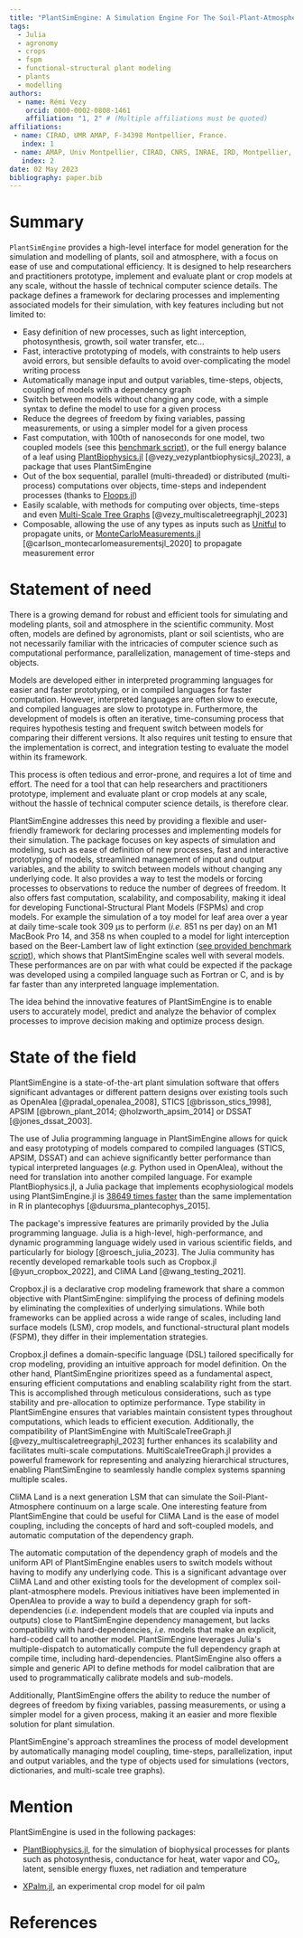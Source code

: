 ```yaml
---
title: "PlantSimEngine: A Simulation Engine For The Soil-Plant-Atmosphere System"
tags:
  - Julia
  - agronomy
  - crops
  - fspm
  - functional-structural plant modeling
  - plants
  - modelling
authors:
  - name: Rémi Vezy
    orcid: 0000-0002-0808-1461
    affiliation: "1, 2" # (Multiple affiliations must be quoted)
affiliations:
 - name: CIRAD, UMR AMAP, F-34398 Montpellier, France.
   index: 1
 - name: AMAP, Univ Montpellier, CIRAD, CNRS, INRAE, IRD, Montpellier, France.
   index: 2
date: 02 May 2023
bibliography: paper.bib
---
```


# Summary

`PlantSimEngine` provides a high-level interface for model generation for the simulation and modelling of plants, soil and atmosphere, with a focus on ease of use and computational efficiency. It is designed to help researchers and practitioners prototype, implement and evaluate plant or crop models at any scale, without the hassle of technical computer science details. The package defines a framework for declaring processes and implementing associated models for their simulation, with key features including but not limited to:

- Easy definition of new processes, such as light interception, photosynthesis, growth, soil water transfer, etc...
- Fast, interactive prototyping of models, with constraints to help users avoid errors, but sensible defaults to avoid over-complicating the model writing process
- Automatically manage input and output variables, time-steps, objects, coupling of models with a dependency graph
- Switch between models without changing any code, with a simple syntax to define the model to use for a given process
- Reduce the degrees of freedom by fixing variables, passing measurements, or using a simpler model for a given process
- Fast computation, with 100th of nanoseconds for one model, two coupled models (see this [benchmark script](https://github.com/VirtualPlantLab/PlantSimEngine.jl/blob/main/examples/benchmark.jl)), or the full energy balance of a leaf using [PlantBiophysics.jl](https://github.com/VEZY/PlantBiophysics.jl) [@vezy_vezyplantbiophysicsjl_2023], a package that uses PlantSimEngine
- Out of the box sequential, parallel (multi-threaded) or distributed (multi-process) computations over objects, time-steps and independent processes (thanks to [Floops.jl](https://juliafolds.github.io/FLoops.jl/stable/))
- Easily scalable, with methods for computing over objects, time-steps and even [Multi-Scale Tree Graphs](https://github.com/VEZY/MultiScaleTreeGraph.jl) [@vezy_multiscaletreegraphjl_2023]
- Composable, allowing the use of any types as inputs such as [Unitful](https://github.com/PainterQubits/Unitful.jl) to propagate units, or [MonteCarloMeasurements.jl](https://github.com/baggepinnen/MonteCarloMeasurements.jl) [@carlson_montecarlomeasurementsjl_2020] to propagate measurement error

# Statement of need

There is a growing demand for robust and efficient tools for simulating and modeling plants, soil and atmosphere in the scientific community. Most often, models are defined by agronomists, plant or soil scientists, who are not necessarily familiar with the intricacies of computer science such as computational performance, parallelization, management of time-steps and objects. 

Models are developed either in interpreted programming languages for easier and faster prototyping, or in compiled languages for faster computation. However, interpreted languages are often slow to execute, and compiled languages are slow to prototype in. Furthermore, the development of models is often an iterative, time-consuming process that requires hypothesis testing and frequent switch between models for comparing their different versions. It also requires unit testing to ensure that the implementation is correct, and integration testing to evaluate the model within its framework. 

This process is often tedious and error-prone, and requires a lot of time and effort. The need for a tool that can help researchers and practitioners prototype, implement and evaluate plant or crop models at any scale, without the hassle of technical computer science details, is therefore clear.

PlantSimEngine addresses this need by providing a flexible and user-friendly framework for declaring processes and implementing models for their simulation. The package focuses on key aspects of simulation and modeling, such as ease of definition of new processes, fast and interactive prototyping of models, streamlined management of input and output variables, and the ability to switch between models without changing any underlying code. It also provides a way to test the models or forcing processes to observations to reduce the number of degrees of freedom. It also offers fast computation, scalability, and composability, making it ideal for developing Functional-Structural Plant Models (FSPMs) and crop models. For example the simulation of a toy model for leaf area over a year at daily time-scale took 309 μs to perform (*i.e.* 851 ns per day) on an M1 MacBook Pro 14, and 358 ns when coupled to a model for light interception based on the Beer-Lambert law of light extinction ([see provided benchmark script](https://github.com/VirtualPlantLab/PlantSimEngine.jl/blob/main/examples/benchmark.jl)), which shows that PlantSimEngine scales well with several models. These performances are on par with what could be expected if the package was developed using a compiled language such as Fortran or C, and is by far faster than any interpreted language implementation.

The idea behind the innovative features of PlantSimEngine is to enable users to accurately model, predict and analyze the behavior of complex processes to improve decision making and optimize process design.

# State of the field

PlantSimEngine is a state-of-the-art plant simulation software that offers significant advantages or different pattern designs over existing tools such as OpenAlea [@pradal_openalea_2008], STICS [@brisson_stics_1998], APSIM [@brown_plant_2014; @holzworth_apsim_2014] or DSSAT [@jones_dssat_2003].

The use of Julia programming language in PlantSimEngine allows for quick and easy prototyping of models compared to compiled languages (STICS, APSIM, DSSAT) and can achieve significantly better performance than typical interpreted languages (*e.g.* Python used in OpenAlea), without the need for translation into another compiled language. For example PlantBiophysics.jl, a Julia package that implements ecophysiological models using PlantSimEngine.jl is [38649 times faster](https://vezy.github.io/PlantBiophysics-paper/notebooks_performance_Fig5_PlantBiophysics_performance/) than the same implementation in R in plantecophys [@duursma_plantecophys_2015].

The package's impressive features are primarily provided by the Julia programming language. Julia is a high-level, high-performance, and dynamic programming language widely used in various scientific fields, and particularly for biology [@roesch_julia_2023]. The Julia community has recently developed remarkable tools such as Cropbox.jl [@yun_cropbox_2022], and CliMA Land [@wang_testing_2021].

Cropbox.jl is a declarative crop modeling framework that share a common objective with PlantSimEngine: simplifying the process of defining models by eliminating the complexities of underlying simulations. While both frameworks can be applied across a wide range of scales, including land surface models (LSM), crop models, and functional-structural plant models (FSPM), they differ in their implementation strategies. 

Cropbox.jl defines a domain-specific language (DSL) tailored specifically for crop modeling, providing an intuitive approach for model definition. On the other hand, PlantSimEngine prioritizes speed as a fundamental aspect, ensuring efficient computations and enabling scalability right from the start. This is accomplished through meticulous considerations, such as type stability and pre-allocation to optimize performance. Type stability in PlantSimEngine ensures that variables maintain consistent types throughout computations, which leads to efficient execution. Additionally, the compatibility of PlantSimEngine with MultiScaleTreeGraph.jl [@vezy_multiscaletreegraphjl_2023] further enhances its scalability and facilitates multi-scale computations. MultiScaleTreeGraph.jl provides a powerful framework for representing and analyzing hierarchical structures, enabling PlantSimEngine to seamlessly handle complex systems spanning multiple scales.

CliMA Land is a next generation LSM that can simulate the Soil-Plant-Atmosphere continuum on a large scale. One interesting feature from PlantSimEngine that could be useful for CliMA Land is the ease of model coupling, including the concepts of hard and soft-coupled models, and automatic computation of the dependency graph. 

The automatic computation of the dependency graph of models and the uniform API of PlantSimEngine enables users to switch models without having to modify any underlying code. This is a significant advantage over CliMA Land and other existing tools for the development of complex soil-plant-atmosphere models. Previous initiatives have been implemented in OpenAlea to provide a way to build a dependency graph for soft-dependencies (*i.e.* independent models that are coupled via inputs and outputs) close to PlantSimEngine dependency management, but lacks compatibility with hard-dependencies, *i.e.* models that make an explicit, hard-coded call to another model. PlantSimEngine leverages Julia's multiple-dispatch to automatically compute the full dependency graph at compile time, including hard-dependencies. PlantSimEngine also offers a simple and generic API to define methods for model calibration that are used to programmatically calibrate models and sub-models.

Additionally, PlantSimEngine offers the ability to reduce the number of degrees of freedom by fixing variables, passing measurements, or using a simpler model for a given process, making it an easier and more flexible solution for plant simulation.

PlantSimEngine's approach streamlines the process of model development by automatically managing model coupling, time-steps, parallelization, input and output variables, and the type of objects used for simulations (vectors, dictionaries, and multi-scale tree graphs).

# Mention

PlantSimEngine is used in the following packages:

- [PlantBiophysics.jl](https://github.com/VEZY/PlantBiophysics.jl), for the simulation of biophysical processes for plants such as photosynthesis, conductance for heat, water vapor and CO₂, latent, sensible energy fluxes, net radiation and temperature

- [XPalm.jl](https://github.com/PalmStudio/XPalm.jl), an experimental crop model for oil palm

# References
